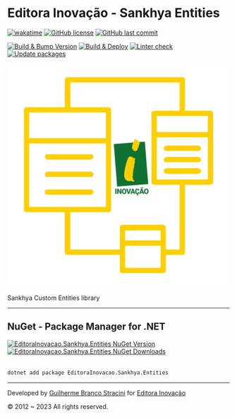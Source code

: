 # Editora Inovação - Sankhya Entities

[![wakatime](https://wakatime.com/badge/github/InovacaoMediaBrasil/EditoraInovacao.Sankhya.Entities.svg)](https://wakatime.com/badge/github/InovacaoMediaBrasil/EditoraInovacao.Sankhya.Entities)
[![GitHub license](https://img.shields.io/github/license/InovacaoMediaBrasil/EditoraInovacao.Sankhya.Entities)](https://github.com/InovacaoMediaBrasil/EditoraInovacao.Sankhya.Entities)
[![GitHub last commit](https://img.shields.io/github/last-commit/InovacaoMediaBrasil/EditoraInovacao.Sankhya.Entities/main)](https://github.com/InovacaoMediaBrasil/EditoraInovacao.Sankhya.Entities)

[![Build & Bump Version](https://github.com/InovacaoMediaBrasil/EditoraInovacao.Sankhya.Entities/actions/workflows/build-bump-version.yml/badge.svg)](https://github.com/InovacaoMediaBrasil/EditoraInovacao.Sankhya.Entities/actions/workflows/build-bump-version.yml)
[![Build & Deploy](https://github.com/InovacaoMediaBrasil/EditoraInovacao.Sankhya.Entities/actions/workflows/build-deploy.yml/badge.svg)](https://github.com/InovacaoMediaBrasil/EditoraInovacao.Sankhya.Entities/actions/workflows/build-deploy.yml)
[![Linter check](https://github.com/InovacaoMediaBrasil/EditoraInovacao.Sankhya.Entities/actions/workflows/linter.yml/badge.svg)](https://github.com/InovacaoMediaBrasil/EditoraInovacao.Sankhya.Entities/actions/workflows/linter.yml)
[![Update packages](https://github.com/InovacaoMediaBrasil/EditoraInovacao.Sankhya.Entities/actions/workflows/update-packages.yml/badge.svg)](https://github.com/InovacaoMediaBrasil/EditoraInovacao.Sankhya.Entities/actions/workflows/update-packages.yml)

![logo.png](logo.png)

Sankhya Custom Entities library

---

## NuGet - Package Manager for .NET

[![EditoraInovacao.Sankhya.Entities NuGet Version](https://img.shields.io/nuget/v/EditoraInovacao.Sankhya.Entities.svg?style=flat)](https://www.nuget.org/packages/EditoraInovacao.Sankhya.Entities/)
[![EditoraInovacao.Sankhya.Entities NuGet Downloads](https://img.shields.io/nuget/dt/EditoraInovacao.Sankhya.Entities.svg?style=flat)](https://www.nuget.org/packages/EditoraInovacao.Sankhya.Entities/)

```bash

dotnet add package EditoraInovacao.Sankhya.Entities

```

---

Developed by [Guilherme Branco Stracini](https://www.guilhermebranco.com.br) for [Editora Inovação](https://www.editorainovacao.com.br) 

© 2012 ~ 2023 All rights reserved.

